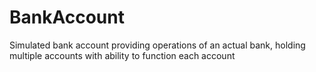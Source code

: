 # BankAccount
Simulated bank account providing operations of an actual bank, holding multiple accounts with ability to function each account
